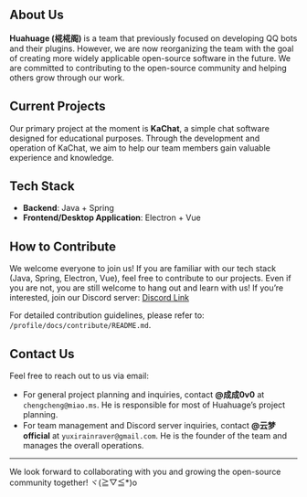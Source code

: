 ## About Us
**Huahuage (椛椛阁)** is a team that previously focused on developing QQ bots and their plugins. However, we are now reorganizing the team with the goal of creating more widely applicable open-source software in the future. We are committed to contributing to the open-source community and helping others grow through our work.

## Current Projects
Our primary project at the moment is **KaChat**, a simple chat software designed for educational purposes. Through the development and operation of KaChat, we aim to help our team members gain valuable experience and knowledge.

## Tech Stack
- **Backend**: Java + Spring
- **Frontend/Desktop Application**: Electron + Vue

## How to Contribute
We welcome everyone to join us! If you are familiar with our tech stack (Java, Spring, Electron, Vue), feel free to contribute to our projects. Even if you are not, you are still welcome to hang out and learn with us! If you’re interested, join our Discord server: [Discord Link](https://discord.gg/YUw7UhtJnW)

For detailed contribution guidelines, please refer to: `/profile/docs/contribute/README.md`.

## Contact Us
Feel free to reach out to us via email:
- For general project planning and inquiries, contact **@成成0v0** at `chengcheng@miao.ms`. He is responsible for most of Huahuage’s project planning.
- For team management and Discord server inquiries, contact **@云梦official** at `yuxirainraver@gmail.com`. He is the founder of the team and manages the overall operations.

---
We look forward to collaborating with you and growing the open-source community together! ヾ(≧▽≦*)o
